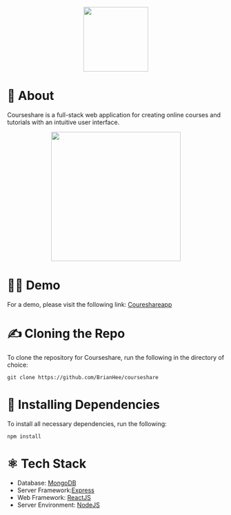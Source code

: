 <p align='center'><img src='https://courseshareapp.com/favicon.ico' width='150' /></p>

# 🤔 About

Courseshare is a full-stack web application for creating online courses and tutorials with an intuitive user interface.

<p align='center'><img src='https://www.courseshareapp.com/static/media/example2.2db144ba.png' width='300'/></p>

# 🧑‍💻 Demo

For a demo, please visit the following link: [Coureshareapp](https://courseshareapp.com)

# ✍️ Cloning the Repo

To clone the repository for Courseshare, run the following in the directory of choice:

```
git clone https://github.com/BrianHee/courseshare
```

# 📡 Installing Dependencies

To install all necessary dependencies, run the following:

```
npm install
```

# ⚛️ Tech Stack

-   Database: [MongoDB](https://mongodb.com)
-   Server Framework:[Express](https://expressjs.com)
-   Web Framework: [ReactJS](https://reactjs.org)
-   Server Environment: [NodeJS](https://nodejs.org)
